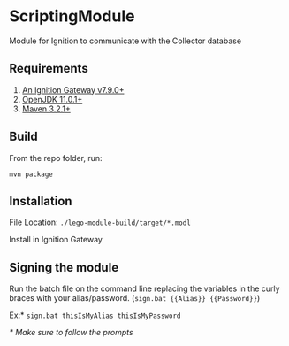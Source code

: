 # ScriptingModule
Module for Ignition to communicate with the Collector database

## Requirements
1. [An Ignition Gateway v7.9.0+](https://inductiveautomation.com/downloads/ignition)
2. [OpenJDK 11.0.1+](https://developers.redhat.com/products/openjdk/overview/)
3. [Maven 3.2.1+](https://maven.apache.org/download.cgi)

## Build
From the repo folder, run:
```
mvn package
```

## Installation
File Location: `./lego-module-build/target/*.modl`

Install in Ignition Gateway

## Signing the module
Run the batch file on the command line replacing the variables in the curly braces with your alias/password. (`sign.bat {{Alias}} {{Password}}`)

Ex:* `sign.bat thisIsMyAlias thisIsMyPassword`

_* Make sure to follow the prompts_